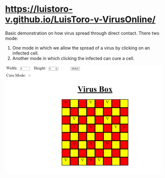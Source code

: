 # https://luistoro-v.github.io/LuisToro-v-VirusOnline/
Basic demonstration on how virus spread through direct contact.
There two mode: 
1. One mode in which we allow the spread of a virus by clicking on an infected cell.
2. Another mode in which clicking the infected can cure a cell.

![Sample](img/sample.PNG)
